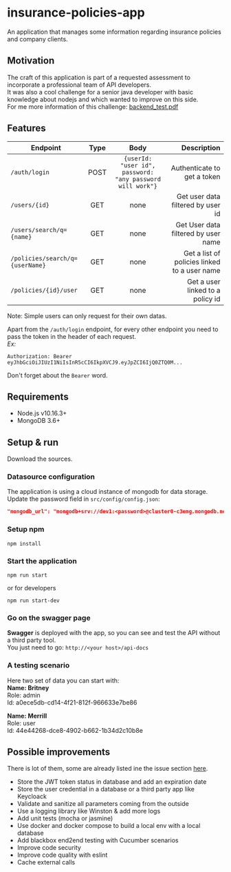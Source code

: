 # insurance-policies-app
An application that manages some information regarding insurance policies and company clients.  

## Motivation
The craft of this application is part of a requested assessment to incorporate a professional team of API developers.  
It was also a cool challenge for a senior java developer with basic knowledge about nodejs and which wanted to improve on this side.  
For me more information of this challenge: [backend_test.pdf](https://github.com/adrmille/a-not-so-special-nodejs-api-app/blob/28-update_readme/docs/backend_test.pdf)

## Features
| Endpoint   |      Type      |      Body      |  Description |
|------------|:--------------:|:--------------:|-------------:|
| `/auth/login` |  POST | `{userId: "user id", password: "any password will work"}` | Authenticate to get a token |
| `/users/{id}` |  GET | none | Get user data filtered by user id |
| `/users/search/q={name}` |    GET   | none |   Get User data filtered by user name |
| `/policies/search/q={userName}` | GET | none |    Get a list of policies linked to a user name |
| `/policies/{id}/user` | GET | none |    Get a user linked to a policy id |

Note: Simple users can only request for their own datas.  

Apart from the `/auth/login` endpoint, for every other endpoint you need to pass the token in the header of each request.  
*Ex:* 
```
Authorization: Bearer eyJhbGciOiJIUzI1NiIsInR5cCI6IkpXVCJ9.eyJpZCI6IjQ0ZTQ0M...
```
Don't forget about the `Bearer` word.

## Requirements
* Node.js v10.16.3+
* MongoDB 3.6+

## Setup & run
Download the sources.

### Datasource configuration
The application is using a cloud instance of mongodb for data storage.  
Update the password field in `src/config/config.json`:
``` json
"mongodb_url": "mongodb+srv://dev1:<password>@cluster0-c3emg.mongodb.net/insurance-policies-db?retryWrites=true&w=majority",
```

### Setup npm
``` shell script
npm install
```

### Start the application
``` shell script
npm run start
```
or for developers
``` shell script
npm run start-dev
```

### Go on the swagger page
**Swagger** is deployed with the app, so you can see and test the API without a third party tool.  
You just need to go: `http://<your host>/api-docs`

### A testing scenario
Here two set of data you can start with:  
**Name: Britney**  
Role: admin  
Id: a0ece5db-cd14-4f21-812f-966633e7be86  

**Name: Merrill**  
Role: user  
Id: 44e44268-dce8-4902-b662-1b34d2c10b8e  

## Possible improvements
There is lot of them, some are already listed ine the issue section [here](https://github.com/adrmille/a-not-so-special-nodejs-api-app/issues).
* Store the JWT token status in database and add an expiration date
* Store the user credential in a database or a third party app like Keycloack
* Validate and sanitize all parameters coming from the outside
* Use a logging library like Winston & add more logs
* Add unit tests (mocha or jasmine)
* Use docker and docker compose to build a local env with a local database
* Add blackbox end2end testing with Cucumber scenarios
* Improve code security
* Improve code quality with eslint
* Cache external calls
